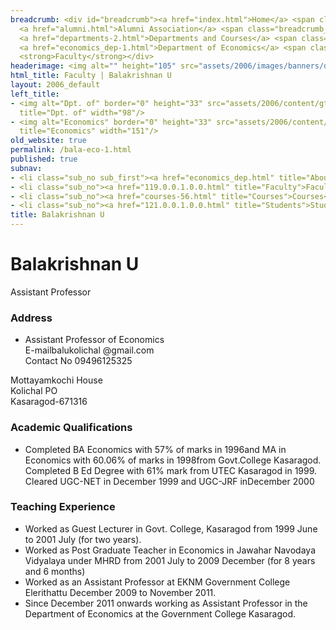 ```yaml
---
breadcrumb: <div id="breadcrumb"><a href="index.html">Home</a> <span class="breadcrumb_spacer">&gt;</span>
  <a href="alumni.html">Alumni Association</a> <span class="breadcrumb_spacer">&gt;</span>
  <a href="departments-2.html">Departments and Courses</a> <span class="breadcrumb_spacer">&gt;</span>
  <a href="economics_dep-1.html">Department of Economics</a> <span class="breadcrumb_spacer">&gt;</span>
  <strong>Faculty</strong></div>
headerimage: <img alt="" height="105" src="assets/2006/images/banners/departments.jpg" width="472"/>
html_title: Faculty | Balakrishnan U
layout: 2006_default
left_title:
- <img alt="Dpt. of" border="0" height="33" src="assets/2006/content/gt/fcb6421c7c62628408190d4ca84029e5.png"
  title="Dpt. of" width="98"/>
- <img alt="Economics" border="0" height="33" src="assets/2006/content/gt/e29ea5df62b2d34de5752aabc2a4da7f.png"
  title="Economics" width="151"/>
old_website: true
permalink: /bala-eco-1.html
published: true
subnav:
- <li class="sub_no sub_first"><a href="economics_dep.html" title="About">About</a></li>
- <li class="sub_no"><a href="119.0.0.1.0.0.html" title="Faculty">Faculty</a></li>
- <li class="sub_no"><a href="courses-56.html" title="Courses">Courses</a></li>
- <li class="sub_no"><a href="121.0.0.1.0.0.html" title="Students">Students</a></li>
title: Balakrishnan U
---
```


# Balakrishnan U

Assistant Professor

### Address

  * Assistant Professor of Economics  
E-mailbalukolichal @gmail.com  
Contact No 09496125325  
  
  
Mottayamkochi House  
Kolichal PO  
Kasaragod-671316

### Academic Qualifications

  * Completed BA Economics with 57% of marks in 1996and MA in Economics with 60.06% of marks in 1998from Govt.College Kasaragod. Completed B Ed Degree with 61% mark from UTEC Kasaragod in 1999. Cleared UGC-NET in December 1999 and UGC-JRF inDecember 2000

### Teaching Experience

  * Worked as Guest Lecturer in Govt. College, Kasaragod from 1999 June to 2001 July (for two years).
  * Worked as Post Graduate Teacher in Economics in Jawahar Navodaya Vidyalaya under MHRD from 2001 July to 2009 December (for 8 years and 6 months)
  * Worked as an Assistant Professor at EKNM Government College Elerithattu December 2009 to November 2011.
  * Since December 2011 onwards working as Assistant Professor in the Department of Economics at the Government College Kasaragod.